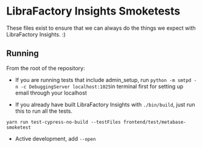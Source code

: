 # LibraFactory Insights Smoketests

These files exist to ensure that we can always do the things we expect with LibraFactory Insights. :)

## Running

From the root of the repository:

- If you are running tests that include admin_setup, run `python -m smtpd -n -c DebuggingServer localhost:1025`in terminal first for setting up email through your localhost

- If you already have built LibraFactory Insights with `./bin/build`, just run this to run all the tests.

```shell
yarn run test-cypress-no-build --testFiles frontend/test/metabase-smoketest
```

- Active development, add `--open`

